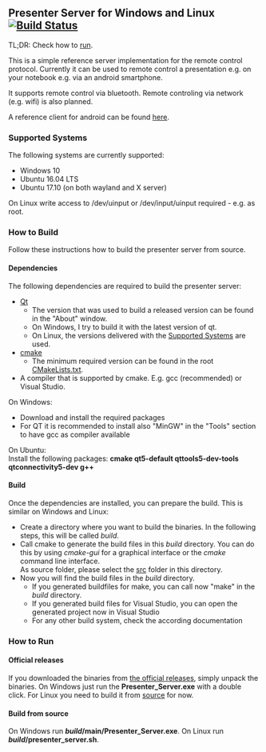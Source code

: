 ## Presenter Server for Windows and Linux [![Build Status](https://travis-ci.org/FelixWohlfrom/Presenter-Server.svg?branch=master)](https://travis-ci.org/FelixWohlfrom/Presenter-Server)

TL;DR: Check how to [run](#how-to-run).

This is a simple reference server implementation for the remote control protocol. Currently it can be used to remote control a presentation e.g. on your notebook e.g. via an android smartphone.

It supports remote control via bluetooth. Remote controling via network (e.g. wifi) is also planned.

A reference client for android can be found [here](https://github.com/FelixWohlfrom/Presenter-Client-Android).

### Supported Systems
The following systems are currently supported:
- Windows 10
- Ubuntu 16.04 LTS
- Ubuntu 17.10 (on both wayland and X server)

On Linux write access to /dev/uinput or /dev/input/uinput required - e.g. as root.

### How to Build
Follow these instructions how to build the presenter server from source.

#### Dependencies
The following dependencies are required to build the presenter server:
- [Qt](https://www.qt.io/)
    - The version that was used to build a released version can be found in the "About" window.
    - On Windows, I try to build it with the latest version of qt.
    - On Linux, the versions delivered with the [Supported Systems](#supported-systems) are used.
- [cmake](https://cmake.org/)
    - The minimum required version can be found in the root [CMakeLists.txt](src/CMakeLists.txt).
- A compiler that is supported by cmake. E.g. gcc (recommended) or Visual Studio.

On Windows:
- Download and install the required packages
- For QT it is recommended to install also "MinGW" in the "Tools" section to have gcc as compiler available

On Ubuntu:  
Install the following packages: **cmake qt5-default qttools5-dev-tools qtconnectivity5-dev g++**

#### Build
Once the dependencies are installed, you can prepare the build. This is similar on Windows and Linux:
- Create a directory where you want to build the binaries. In the following steps, this will be called *build*.
- Call cmake to generate the build files in this *build* directory. You can do this by using *cmake-gui* for a graphical interface or the *cmake* command line interface.  
As source folder, please select the [src](src) folder in this directory.
- Now you will find the build files in the *build* directory.
    - If you generated buildfiles for make, you can call now "make" in the *build* directory.
    - If you generated build files for Visual Studio, you can open the generated project now in Visual Studio
    - For any other build system, check the according documentation

### How to Run
#### Official releases
If you downloaded the binaries from [the official releases](../../releases), simply unpack the binaries.
On Windows just run the **Presenter_Server.exe** with a double click.
For Linux you need to build it from [source](#how-to-build) for now.

#### Build from source
On Windows run **_build_/main/Presenter_Server.exe**.
On Linux run **_build_/presenter_server.sh**.

